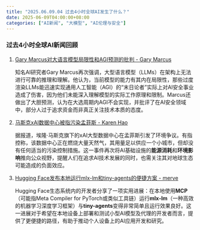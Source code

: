 ```yaml
---
title: "2025.06.09.04 过去4小时全球AI发生了什么？"
date: 2025-06-09T04:00:00+08:00
categories: ["AI新闻", "大模型", "AI伦理与安全"]
---
```


### 过去4小时全球AI新闻回顾

1.  [Gary Marcus对大语言模型局限性和AGI预测的批判 - Gary Marcus](https://x.com/GaryMarcus/status/1931743874399039720)

    知名AI研究者Gary Marcus再次强调，大型语言模型（LLMs）在架构上无法进行可靠的推理和理解。他认为，当前模型的能力有其内在局限性，那些过度渲染LLMs能迅速实现通用人工智能（AGI）的“末日论者”实际上对AI安全事业造成了伤害，因为他们未能深入理解模型的实际工作原理和限制。Marcus还做出了大胆预测，认为在大选周期内AGI不会实现，并批评了在AI安全领域中，部分人过于追求资金而非真正关注技术本质的态度。

2.  [马斯克xAI数据中心被指污染孟菲斯 - Karen Hao](https://x.com/_KarenHao/status/1931767916422127864)

    据报道，埃隆·马斯克旗下的xAI大型数据中心在孟菲斯引发了环境争议。有指控称，该数据中心正在燃烧大量天然气，其用量足以供应一个小城市，但却没有任何适当的污染控制措施。这一事件再次将AI基础设施的**能源消耗**和**环境影响**推向公众视野，提醒人们在追求AI技术发展的同时，也需关注其对地球生态可能造成的负面效应。

3.  [Hugging Face发布本地运行mlx-lm和tiny-agents的便捷方案 - merve](https://x.com/mervenoyann/status/1931759545920983217)

    Hugging Face生态系统内的开发者分享了一项实用进展：在本地使用**MCP**（可能指Meta Compiler for PyTorch或类似工具链）运行**mlx-lm**（一种高效的机器学习深度学习框架）与**tiny-agents**变得非常简单且运行效果良好。这一进展对于希望在本地设备上部署和测试小型AI模型及代理的开发者而言，提供了更便捷的路径，有助于推动个人设备上的AI应用开发和研究。